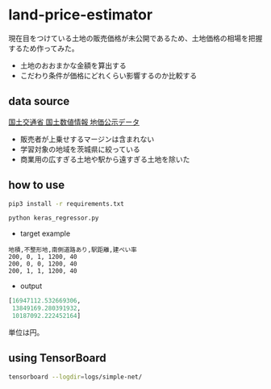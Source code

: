 # land-price-estimator

現在目をつけている土地の販売価格が未公開であるため、土地価格の相場を把握するため作ってみた。
- 土地のおおまかな金額を算出する
- こだわり条件が価格にどれくらい影響するのか比較する

## data source
[国土交通省 国土数値情報 地価公示データ](http://nlftp.mlit.go.jp/ksj/gml/datalist/KsjTmplt-L01-v2_3.html)
- 販売者が上乗せするマージンは含まれない
- 学習対象の地域を茨城県に絞っている
- 商業用の広すぎる土地や駅から遠すぎる土地を除いた

## how to use
```bash
pip3 install -r requirements.txt

python keras_regressor.py
```

- target example
```csv
地積,不整形地,南側道路あり,駅距離,建ぺい率
200, 0, 1, 1200, 40
200, 0, 0, 1200, 40
200, 1, 1, 1200, 40
```

- output
```python
[16947112.532669306,
 13849169.280391932,
 10187092.222452164]
```
単位は円。

## using TensorBoard
```bash
tensorboard --logdir=logs/simple-net/
```
